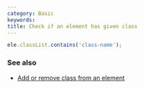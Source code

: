 ```yaml
---
category: Basic
keywords:
title: Check if an element has given class
---
```


```js
ele.classList.contains('class-name');
```

### See also

-   [Add or remove class from an element](/add-or-remove-class-from-an-element)

